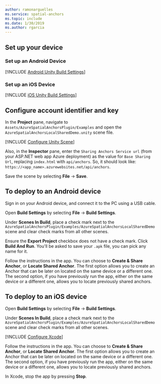 ```yaml
---
author: ramonarguelles
ms.service: spatial-anchors
ms.topic: include
ms.date: 1/30/2019
ms.author: rgarcia
---
```

## Set up your device

### Set up an Android Device

[!INCLUDE [Android Unity Build Settings](spatial-anchors-unity-android-build-settings.md)]

### Set up an iOS Device

[!INCLUDE [iOS Unity Build Settings](spatial-anchors-unity-ios-build-settings.md)]

## Configure account identifier and key

In the **Project** pane, navigate to `Assets/AzureSpatialAnchorsPlugin/Examples` and open the `AzureSpatialAnchorsLocalSharedDemo.unity` scene file.

[!INCLUDE [Configure Unity Scene](spatial-anchors-unity-configure-scene.md)]

Also, in the **Inspector** pane, enter the `Sharing Anchors Service url` (from your ASP.NET web app Azure deployment) as the value for `Base Sharing Url`, replacing `index.html` with `api/anchors`. So, it should look like: `https://<app_name>.azurewebsites.net/api/anchors`.

Save the scene by selecting **File** -> **Save**.

## To deploy to an Android device

Sign in on your Android device, and connect it to the PC using a USB cable.

Open **Build Settings** by selecting **File** -> **Build Settings**.

Under **Scenes In Build**, place a check mark next to the `AzureSpatialAnchorsPlugin/Examples/AzureSpatialAnchorsLocalSharedDemo` scene and clear check marks from all other scenes.

Ensure the **Export Project** checkbox does not have a check mark. Click **Build And Run**. You'll be asked to save your `.apk` file, you can pick any name for it.

Follow the instructions in the app. You can choose to **Create & Share Anchor**, or **Locate Shared Anchor**. The first option allows you to create an Anchor that can be later on located on the same device or a different one. The second option, if you have previously run the app, either on the same device or a different one, allows you to locate previously shared anchors.

## To deploy to an iOS device

Open **Build Settings** by selecting **File** -> **Build Settings**.

Under **Scenes In Build**, place a check mark next to the `AzureSpatialAnchorsPlugin/Examples/AzureSpatialAnchorsLocalSharedDemo` scene and clear check marks from all other scenes.

[!INCLUDE [Configure Xcode](spatial-anchors-unity-ios-xcode.md)]

Follow the instructions in the app. You can choose to **Create & Share Anchor**, or **Locate Shared Anchor**. The first option allows you to create an Anchor that can be later on located on the same device or a different one. The second option, if you have previously run the app, either on the same device or a different one, allows you to locate previously shared anchors.

In Xcode, stop the app by pressing **Stop**.
